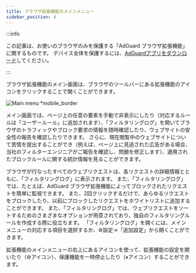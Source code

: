 ```yaml
---
title: ブラウザ拡張機能のメインメニュー
sidebar_position: 4
---
```


:::info

この記事は、お使いのブラウザのみを保護する「AdGuard ブラウザ拡張機能」に関するものです。 デバイス全体を保護するには、[AdGuardアプリをダウンロード](https://agrd.io/download-kb-adblock)してください。

:::

ブラウザ拡張機能のメイン画面は、ブラウザのツールバーにある拡張機能のアイコンをクリックすることで開くことができます。

![Main menu \*mobile\_border](https://cdn.adtidy.org/content/Kb/ad_blocker/browser_extension/ad_blocker_browser_extension_main.png)

メイン画面では、ページ上の任意の要素を手動で非表示にしたり（対応するルールは「ユーザールール」に追加されます）、「フィルタリングログ」を開いてブラウザのトラフィックやブロック要求の情報を随時確認したり、ウェブサイトの安全性の報告を確認したりできます。 さらに、現在閲覧中のウェブサイトについて苦情を提出することができ（例えば、ページ上に見逃された広告がある場合、当社のフィルターエンジニアがご報告を確認し、問題を修正します）、適用されたブロックルールに関する統計情報を見ることができます。

ブラウザが行なったすべてのウェブリクエストは、各リクエストの詳細情報とともに、「フィルタリングログ」に表示されます。 また、「フィルタリングログ」では、たとえば、AdGuard ブラウザ拡張機能によってブロックされたリクエストを簡単に監視できます。 また、2回クリックするだけで、あらゆるリクエストをブロックしたり、以前にブロックしたリクエストをホワイトリストに追加することができます。 また、「フィルタリングログ」では、ウェブリクエストをソートするためのさまざまなオプションが用意されており、独自のフィルタリングルールを作成する際に役立ちます。 「フィルタリングログ」を開くには、メインメニューの対応する項目を選択するか、⚙設定→「追加設定」から開くことができます。

拡張機能のメインメニューの右上にあるアイコンを使って、拡張機能の設定を開いたり（⚙アイコン）、保護機能を一時停止したり（⏸アイコン）することができます。
